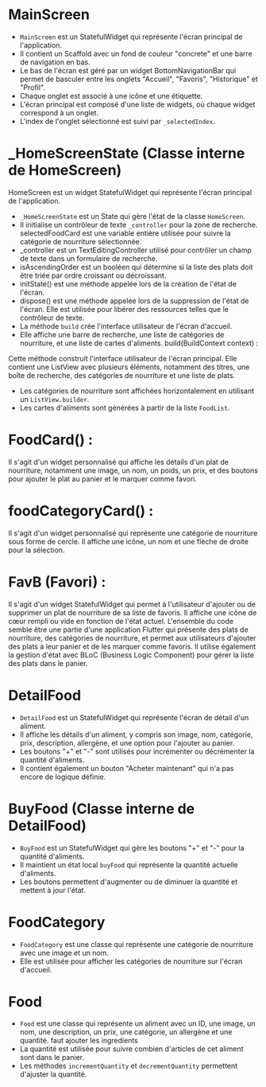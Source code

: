 # MainScreen

- `MainScreen` est un StatefulWidget qui représente l'écran principal de l'application.
- Il contient un Scaffold avec un fond de couleur "concrete" et une barre de navigation en bas.
- Le bas de l'écran est géré par un widget BottomNavigationBar qui permet de basculer entre les onglets "Accueil", "Favoris", "Historique" et "Profil".
- Chaque onglet est associé à une icône et une étiquette.
- L'écran principal est composé d'une liste de widgets, où chaque widget correspond à un onglet.
- L'index de l'onglet sélectionné est suivi par `_selectedIndex`.

# _HomeScreenState (Classe interne de HomeScreen)
HomeScreen est un widget StatefulWidget qui représente l'écran principal de l'application.
- `_HomeScreenState` est un State qui gère l'état de la classe `HomeScreen`.
- Il initialise un contrôleur de texte `_controller` pour la zone de recherche.
selectedFoodCard est une variable entière utilisée pour suivre la catégorie de nourriture sélectionnée.
- _controller est un TextEditingController utilisé pour contrôler un champ de texte dans un formulaire de recherche.
- isAscendingOrder est un booléen qui détermine si la liste des plats doit être triée par ordre croissant ou décroissant.
- initState() est une méthode appelée lors de la création de l'état de l'écran.
- dispose() est une méthode appelée lors de la suppression de l'état de l'écran. Elle est utilisée pour libérer des ressources telles que le contrôleur de texte.
- La méthode `build` crée l'interface utilisateur de l'écran d'accueil.
- Elle affiche une barre de recherche, une liste de catégories de nourriture, et une liste de cartes d'aliments.
build(BuildContext context) :

Cette méthode construit l'interface utilisateur de l'écran principal.
Elle contient une ListView avec plusieurs éléments, notamment des titres, une boîte de recherche, des catégories de nourriture et une liste de plats.
- Les catégories de nourriture sont affichées horizontalement en utilisant un `ListView.builder`.
- Les cartes d'aliments sont générées à partir de la liste `FoodList`.
# FoodCard() :

Il s'agit d'un widget personnalisé qui affiche les détails d'un plat de nourriture, notamment une image, un nom, un poids, un prix, et des boutons pour ajouter le plat au panier et le marquer comme favori.
# foodCategoryCard() :

Il s'agit d'un widget personnalisé qui représente une catégorie de nourriture sous forme de cercle. Il affiche une icône, un nom et une flèche de droite pour la sélection.
# FavB (Favori) :

Il s'agit d'un widget StatefulWidget qui permet à l'utilisateur d'ajouter ou de supprimer un plat de nourriture de sa liste de favoris. Il affiche une icône de cœur rempli ou vide en fonction de l'état actuel.
L'ensemble du code semble être une partie d'une application Flutter qui présente des plats de nourriture, des catégories de nourriture, et permet aux utilisateurs d'ajouter des plats à leur panier et de les marquer comme favoris. Il utilise également la gestion d'état avec BLoC (Business Logic Component) pour gérer la liste des plats dans le panier.



# DetailFood

- `DetailFood` est un StatefulWidget qui représente l'écran de détail d'un aliment.
- Il affiche les détails d'un aliment, y compris son image, nom, catégorie, prix, description, allergène, et une option pour l'ajouter au panier.
- Les boutons "+" et "-" sont utilisés pour incrémenter ou décrémenter la quantité d'aliments.
- Il contient également un bouton "Acheter maintenant" qui n'a pas encore de logique définie.

# BuyFood (Classe interne de DetailFood)

- `BuyFood` est un StatefulWidget qui gère les boutons "+" et "-" pour la quantité d'aliments.
- Il maintient un état local `buyFood` qui représente la quantité actuelle d'aliments.
- Les boutons permettent d'augmenter ou de diminuer la quantité et mettent à jour l'état.

# FoodCategory

- `FoodCategory` est une classe qui représente une catégorie de nourriture avec une image et un nom.
- Elle est utilisée pour afficher les catégories de nourriture sur l'écran d'accueil.

# Food

- `Food` est une classe qui représente un aliment avec un ID, une image, un nom, une description, un prix, une catégorie, un allergène et une quantité. faut ajouter les ingredients 
- La quantité est utilisée pour suivre combien d'articles de cet aliment sont dans le panier.
- Les méthodes `incrementQuantity` et `decrementQuantity` permettent d'ajuster la quantité.
